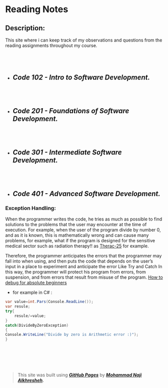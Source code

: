 # **Reading Notes**

## Description:

This site where i can keep track of my observations and questions from the reading assignments throughout my course.
<br><br><br><br>

* ## ***Code 102 - Intro to Software Development.***

<br><br>

* ## ***Code 201 - Foundations of Software Development.***

<br><br>

* ## ***Code 301 - Intermediate Software Development.***

<br><br>

* ## ***Code 401 - Advanced Software Development.***


### Exception Handling:

When the programmer writes the code, he tries as much as possible to find solutions to the problems that the user may encounter at the time of execution.
For example, when the user of the program divide by number 0, and as it is known, this is mathematically wrong and can cause many problems, for example, what if the program is designed for the sensitive medical sector such as radiation therapy!! as [Therac-25](https://en.wikipedia.org/wiki/Therac-25) for example.

Therefore, the programmer anticipates the errors that the programmer may fall into when using, and then puts the code that depends on the user’s input in a place to experiment and anticipate the error
Like Try and Catch
In this way, the programmer will protect his program from errors, from suspension, and from errors that result from misuse of the program.
[How to debug for absolute beginners](https://docs.microsoft.com/en-us/visualstudio/debugger/debugging-absolute-beginners?view=vs-2019&tabs=csharp)



* for example in C# :

```C#
var value=int.Pars(Console.ReadLine());
var resule;
try{
    resule/=value;
}
catch(DivideByZeroException)
{
Console.WriteLine("Divide by zero is Arithmetic error :)");
}

```
<br><br><br><br>
> This site was built using ***[GitHub Pages](https://github.com/MohammadNaji98/reading-notes)*** by ***[Mohammad Naji Alkhresheh](https://twitter.com/Mohammad_Naji10).***
